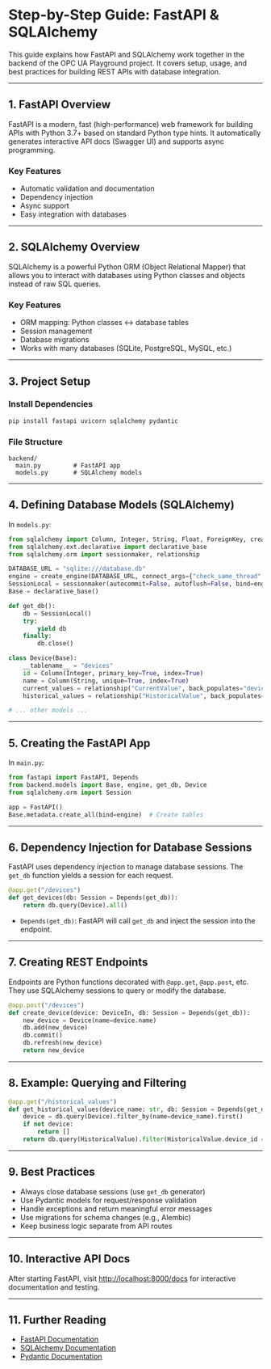 # Step-by-Step Guide: FastAPI & SQLAlchemy

This guide explains how FastAPI and SQLAlchemy work together in the backend of the OPC UA Playground project. It covers setup, usage, and best practices for building REST APIs with database integration.

---

## 1. FastAPI Overview

FastAPI is a modern, fast (high-performance) web framework for building APIs with Python 3.7+ based on standard Python type hints. It automatically generates interactive API docs (Swagger UI) and supports async programming.

### Key Features
- Automatic validation and documentation
- Dependency injection
- Async support
- Easy integration with databases

---

## 2. SQLAlchemy Overview

SQLAlchemy is a powerful Python ORM (Object Relational Mapper) that allows you to interact with databases using Python classes and objects instead of raw SQL queries.

### Key Features
- ORM mapping: Python classes <-> database tables
- Session management
- Database migrations
- Works with many databases (SQLite, PostgreSQL, MySQL, etc.)

---

## 3. Project Setup

### Install Dependencies
```bash
pip install fastapi uvicorn sqlalchemy pydantic
```

### File Structure
```
backend/
  main.py         # FastAPI app
  models.py       # SQLAlchemy models
```

---

## 4. Defining Database Models (SQLAlchemy)

In `models.py`:
```python
from sqlalchemy import Column, Integer, String, Float, ForeignKey, create_engine
from sqlalchemy.ext.declarative import declarative_base
from sqlalchemy.orm import sessionmaker, relationship

DATABASE_URL = "sqlite:///database.db"
engine = create_engine(DATABASE_URL, connect_args={"check_same_thread": False})
SessionLocal = sessionmaker(autocommit=False, autoflush=False, bind=engine)
Base = declarative_base()

def get_db():
    db = SessionLocal()
    try:
        yield db
    finally:
        db.close()

class Device(Base):
    __tablename__ = "devices"
    id = Column(Integer, primary_key=True, index=True)
    name = Column(String, unique=True, index=True)
    current_values = relationship("CurrentValue", back_populates="device")
    historical_values = relationship("HistoricalValue", back_populates="device")

# ... other models ...
```

---

## 5. Creating the FastAPI App

In `main.py`:
```python
from fastapi import FastAPI, Depends
from backend.models import Base, engine, get_db, Device
from sqlalchemy.orm import Session

app = FastAPI()
Base.metadata.create_all(bind=engine)  # Create tables
```

---

## 6. Dependency Injection for Database Sessions

FastAPI uses dependency injection to manage database sessions. The `get_db` function yields a session for each request.

```python
@app.get("/devices")
def get_devices(db: Session = Depends(get_db)):
    return db.query(Device).all()
```
- `Depends(get_db)`: FastAPI will call `get_db` and inject the session into the endpoint.

---

## 7. Creating REST Endpoints

Endpoints are Python functions decorated with `@app.get`, `@app.post`, etc. They use SQLAlchemy sessions to query or modify the database.

```python
@app.post("/devices")
def create_device(device: DeviceIn, db: Session = Depends(get_db)):
    new_device = Device(name=device.name)
    db.add(new_device)
    db.commit()
    db.refresh(new_device)
    return new_device
```

---

## 8. Example: Querying and Filtering

```python
@app.get("/historical_values")
def get_historical_values(device_name: str, db: Session = Depends(get_db)):
    device = db.query(Device).filter_by(name=device_name).first()
    if not device:
        return []
    return db.query(HistoricalValue).filter(HistoricalValue.device_id == device.id).all()
```

---

## 9. Best Practices
- Always close database sessions (use `get_db` generator)
- Use Pydantic models for request/response validation
- Handle exceptions and return meaningful error messages
- Use migrations for schema changes (e.g., Alembic)
- Keep business logic separate from API routes

---

## 10. Interactive API Docs

After starting FastAPI, visit [http://localhost:8000/docs](http://localhost:8000/docs) for interactive documentation and testing.

---

## 11. Further Reading
- [FastAPI Documentation](https://fastapi.tiangolo.com/)
- [SQLAlchemy Documentation](https://docs.sqlalchemy.org/)
- [Pydantic Documentation](https://docs.pydantic.dev/)

